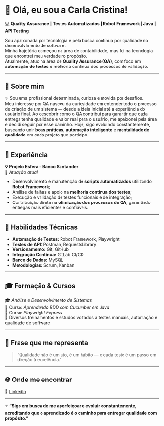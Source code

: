 # 👋 Olá, eu sou a Carla Cristina!

💻 **Quality Assurance | Testes Automatizados | Robot Framework | Java | API Testing**

Sou apaixonada por tecnologia e pela busca contínua por qualidade no desenvolvimento de software.  
Minha trajetória começou na área de contabilidade, mas foi na tecnologia que encontrei meu verdadeiro propósito.  
Atualmente, atuo na área de **Quality Assurance (QA)**, com foco em **automação de testes** e melhoria contínua dos processos de validação.

---

## 🚀 Sobre mim

✨ Sou uma profissional determinada, curiosa e movida por desafios.  
Meu interesse por QA nasceu da curiosidade em entender todo o processo de criação de um sistema — desde a ideia inicial até a experiência do usuário final.
Ao descobrir como o QA contribui para garantir que cada entrega tenha qualidade e valor real para o usuário, me apaixonei pela área e decidi seguir por esse caminho.
Hoje, sigo evoluindo constantemente, buscando unir **boas práticas**, **automação inteligente** e **mentalidade de qualidade** em cada projeto que participo.

---

## 💼 Experiência

**💡 Projeto Esfera – Banco Santander**  
📅 *Atuação atual*  
- Desenvolvimento e manutenção de **scripts automatizados** utilizando **Robot Framework**;  
- Análise de falhas e apoio na **melhoria contínua dos testes**;  
- Execução e validação de testes funcionais e de integração;  
- Contribuição direta na **otimização dos processos de QA**, garantindo entregas mais eficientes e confiáveis.

---

## 🧠 Habilidades Técnicas

- **Automação de Testes:** Robot Framework, Playwright  
- **Testes de API:** Postman, RequestsLibrary  
- **Versionamento:** Git, GitHub  
- **Integração Contínua:** GitLab CI/CD  
- **Banco de Dados:** MySQL  
- **Metodologias:** Scrum, Kanban  

---

## 🎓 Formação & Cursos

🎓 *Análise e Desenvolvimento de Sistemas*  
📘 Curso: *Aprendendo BDD com Cucumber em Java*  
📗 Curso: *Playwright Express*  
📙 Diversos treinamentos e estudos voltados a testes manuais, automação e qualidade de software  

---

## 💬 Frase que me representa

> “Qualidade não é um ato, é um hábito — e cada teste é um passo em direção à excelência.”

---

## 🌐 Onde me encontrar

📎 [LinkedIn]([https://www.linkedin.com/in/](https://www.linkedin.com/in/carlacristinasilva/))  


---

⭐ **“Sigo em busca de me aperfeiçoar e evoluir constantemente, acreditando que o aprendizado é o caminho para entregar qualidade com propósito.”**
